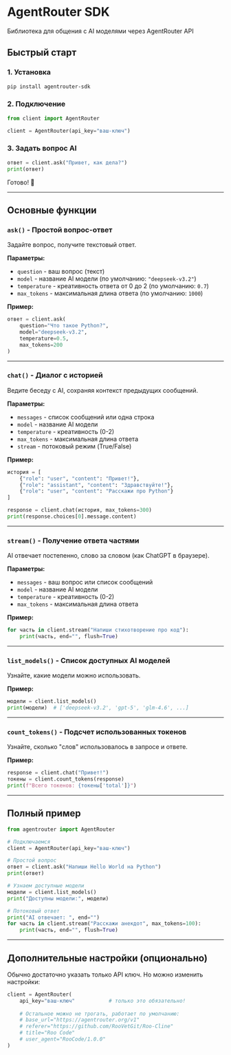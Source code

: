 # AgentRouter SDK

Библиотека для общения с AI моделями через AgentRouter API

## Быстрый старт

### 1. Установка
```bash
pip install agentrouter-sdk
```

### 2. Подключение
```python
from client import AgentRouter

client = AgentRouter(api_key="ваш-ключ")
```

### 3. Задать вопрос AI
```python
ответ = client.ask("Привет, как дела?")
print(ответ)
```

Готово! 🎉

---

## Основные функции

### `ask()` - Простой вопрос-ответ
Задайте вопрос, получите текстовый ответ.

**Параметры:**
- `question` - ваш вопрос (текст)
- `model` - название AI модели (по умолчанию: `"deepseek-v3.2"`)
- `temperature` - креативность ответа от 0 до 2 (по умолчанию: `0.7`)
- `max_tokens` - максимальная длина ответа (по умолчанию: `1000`)

**Пример:**
```python
ответ = client.ask(
    question="Что такое Python?",
    model="deepseek-v3.2",
    temperature=0.5,
    max_tokens=200
)
```

---

### `chat()` - Диалог с историей
Ведите беседу с AI, сохраняя контекст предыдущих сообщений.

**Параметры:**
- `messages` - список сообщений или одна строка
- `model` - название AI модели
- `temperature` - креативность (0-2)
- `max_tokens` - максимальная длина ответа
- `stream` - потоковый режим (True/False)

**Пример:**
```python
история = [
    {"role": "user", "content": "Привет!"},
    {"role": "assistant", "content": "Здравствуйте!"},
    {"role": "user", "content": "Расскажи про Python"}
]

response = client.chat(история, max_tokens=300)
print(response.choices[0].message.content)
```

---

### `stream()` - Получение ответа частями
AI отвечает постепенно, слово за словом (как ChatGPT в браузере).

**Параметры:**
- `messages` - ваш вопрос или список сообщений
- `model` - название AI модели
- `temperature` - креативность (0-2)
- `max_tokens` - максимальная длина ответа

**Пример:**
```python
for часть in client.stream("Напиши стихотворение про код"):
    print(часть, end="", flush=True)
```

---

### `list_models()` - Список доступных AI моделей
Узнайте, какие модели можно использовать.

**Пример:**
```python
модели = client.list_models()
print(модели)  # ['deepseek-v3.2', 'gpt-5', 'glm-4.6', ...]
```

---

### `count_tokens()` - Подсчет использованных токенов
Узнайте, сколько "слов" использовалось в запросе и ответе.

**Пример:**
```python
response = client.chat("Привет!")
токены = client.count_tokens(response)
print(f"Всего токенов: {токены['total']}")
```

---

## Полный пример

```python
from agentrouter import AgentRouter

# Подключаемся
client = AgentRouter(api_key="ваш-ключ")

# Простой вопрос
ответ = client.ask("Напиши Hello World на Python")
print(ответ)

# Узнаем доступные модели
модели = client.list_models()
print("Доступны модели:", модели)

# Потоковый ответ
print("AI отвечает: ", end="")
for часть in client.stream("Расскажи анекдот", max_tokens=100):
    print(часть, end="", flush=True)
```

---

## Дополнительные настройки (опционально)

Обычно достаточно указать только API ключ. Но можно изменить настройки:

```python
client = AgentRouter(
    api_key="ваш-ключ"           # только это обязательно!
    
    # Остальное можно не трогать, работает по умолчанию:
    # base_url="https://agentrouter.org/v1"
    # referer="https://github.com/RooVetGit/Roo-Cline"
    # title="Roo Code"
    # user_agent="RooCode/1.0.0"
)
```
